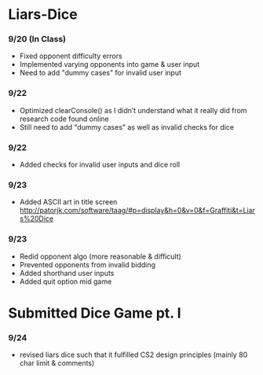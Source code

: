 # Liars-Dice

### 9/20 (In Class)
  - Fixed opponent difficulty errors
  - Implemented varying opponents into game & user input
  - Need to add "dummy cases" for invalid user input

### 9/22
  - Optimized clearConsole() as I didn’t understand what it really did from research code found online
  - Still need to add "dummy cases" as well as invalid checks for dice

### 9/22
  - Added checks for invalid user inputs and dice roll

### 9/23
  - Added ASCII art in title screen
  http://patorjk.com/software/taag/#p=display&h=0&v=0&f=Graffiti&t=Liars%20Dice

### 9/23
  - Redid opponent algo (more reasonable & difficult)
  - Prevented opponents from invalid bidding
  - Added shorthand user inputs
  - Added quit option mid game

# Submitted Dice Game pt. I

### 9/24
  - revised liars dice such that it fulfilled CS2 design principles (mainly 80 char limit & comments)
